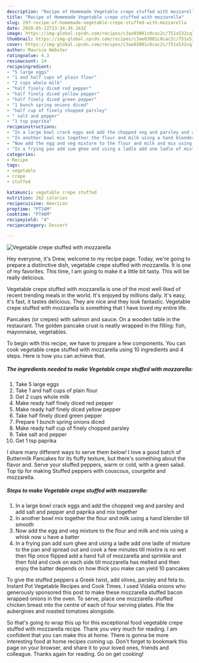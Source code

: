 ```yaml
---
description: "Recipe of Homemade Vegetable crepe stuffed with mozzarella"
title: "Recipe of Homemade Vegetable crepe stuffed with mozzarella"
slug: 297-recipe-of-homemade-vegetable-crepe-stuffed-with-mozzarella
date: 2020-05-22T23:34:36.163Z
image: https://img-global.cpcdn.com/recipes/c3ae03001c0cac2c/751x532cq70/vegetable-crepe-stuffed-with-mozzarella-recipe-main-photo.jpg
thumbnail: https://img-global.cpcdn.com/recipes/c3ae03001c0cac2c/751x532cq70/vegetable-crepe-stuffed-with-mozzarella-recipe-main-photo.jpg
cover: https://img-global.cpcdn.com/recipes/c3ae03001c0cac2c/751x532cq70/vegetable-crepe-stuffed-with-mozzarella-recipe-main-photo.jpg
author: Maurice Webster
ratingvalue: 4.3
reviewcount: 14
recipeingredient:
- "5 large eggs"
- "1 and half cups of plain flour"
- "2 cups whole milk"
- "half finely diced red pepper"
- "half finely diced yellow pepper"
- "half finely diced green pepper"
- "1 bunch spring onions diced"
- "half cup of finely chopped parsley"
- " salt and pepper"
- "1 tsp paprika"
recipeinstructions:
- "In a large bowl crack eggs and add the chopped veg and parsley and add salt and pepper and paprika and mix together"
- "In another bowl mix together the flour and milk using a hand blender till smooth"
- "Now add the egg and veg mixture to the flour and milk and mix using a whisk now u have a batter"
- "In a frying pan add sum ghee and using a ladle add one ladle of mixture to the pan and spread out and cook a few minutes till mixtire is no wet then flip once flipped add a hand full of mozzarella and sprinkle and then fold and cook on each side till mozzarella has melted and then enjoy the batter depends on how thick you make can yield 10 pancakes"
categories:
- Recipe
tags:
- vegetable
- crepe
- stuffed

katakunci: vegetable crepe stuffed 
nutrition: 262 calories
recipecuisine: American
preptime: "PT34M"
cooktime: "PT46M"
recipeyield: "4"
recipecategory: Dessert

---
```



![Vegetable crepe stuffed with mozzarella](https://img-global.cpcdn.com/recipes/c3ae03001c0cac2c/751x532cq70/vegetable-crepe-stuffed-with-mozzarella-recipe-main-photo.jpg)

Hey everyone, it's Drew, welcome to my recipe page. Today, we're going to prepare a distinctive dish, vegetable crepe stuffed with mozzarella. It is one of my favorites. This time, I am going to make it a little bit tasty. This will be really delicious.

Vegetable crepe stuffed with mozzarella is one of the most well liked of recent trending meals in the world. It's enjoyed by millions daily. It's easy, it's fast, it tastes delicious. They are nice and they look fantastic. Vegetable crepe stuffed with mozzarella is something that I have loved my entire life.

Pancakes (or crepes) with salmon and sauce. On a wooden table in the restaurant. The golden pancake crust is neatly wrapped in the filling: fish, mayonnaise, vegetables.


To begin with this recipe, we have to prepare a few components. You can cook vegetable crepe stuffed with mozzarella using 10 ingredients and 4 steps. Here is how you can achieve that.

<!--inarticleads1-->

##### The ingredients needed to make Vegetable crepe stuffed with mozzarella:

1. Take 5 large eggs
1. Take 1 and half cups of plain flour
1. Get 2 cups whole milk
1. Make ready half finely diced red pepper
1. Make ready half finely diced yellow pepper
1. Take half finely diced green pepper
1. Prepare 1 bunch spring onions diced
1. Make ready half cup of finely chopped parsley
1. Take  salt and pepper
1. Get 1 tsp paprika


I share many different ways to serve them below! I love a good batch of Buttermilk Pancakes for its fluffy texture, but there&#39;s something about the flavor and. Serve your stuffed peppers, warm or cold, with a green salad. Top tip for making Stuffed peppers with couscous, courgette and mozzarella. 

<!--inarticleads2-->

##### Steps to make Vegetable crepe stuffed with mozzarella:

1. In a large bowl crack eggs and add the chopped veg and parsley and add salt and pepper and paprika and mix together
1. In another bowl mix together the flour and milk using a hand blender till smooth
1. Now add the egg and veg mixture to the flour and milk and mix using a whisk now u have a batter
1. In a frying pan add sum ghee and using a ladle add one ladle of mixture to the pan and spread out and cook a few minutes till mixtire is no wet then flip once flipped add a hand full of mozzarella and sprinkle and then fold and cook on each side till mozzarella has melted and then enjoy the batter depends on how thick you make can yield 10 pancakes


To give the stuffed peppers a Greek twist, add olives, parsley and feta to. Instant Pot Vegetable Recipes and Cook Times. I used Vidalia onions who generously sponsored this post to make these mozzarella stuffed bacon wrapped onions in the oven. To serve, place one mozzarella-stuffed chicken breast into the centre of each of four serving plates. Pile the aubergines and roasted tomatoes alongside. 

So that's going to wrap this up for this exceptional food vegetable crepe stuffed with mozzarella recipe. Thank you very much for reading. I am confident that you can make this at home. There is gonna be more interesting food at home recipes coming up. Don't forget to bookmark this page on your browser, and share it to your loved ones, friends and colleague. Thanks again for reading. Go on get cooking!
